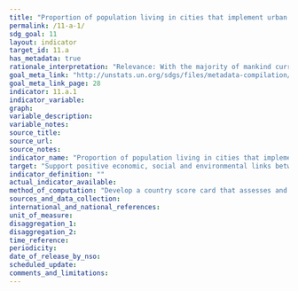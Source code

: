 ```yaml
---
title: "Proportion of population living in cities that implement urban and regional development plans integrating population projections and resource needs, by size of city"
permalink: /11-a-1/
sdg_goal: 11
layout: indicator
target_id: 11.a
has_metadata: true
rationale_interpretation: "Relevance: With the majority of mankind currently living in cities, and the number poised to increase further by 2030, the success of SDGs will depend largely on how urbanisation is well coordinated and managed. Considering that urbanisation is as a tool for development, many countries8 are now embarking on the development and implementation of national urban policies as tangible instruments to coordinate stakeholders' efforts, harness the benefits of urbanisation while mitigating its externalities. \nThis particular indicator is very relevant for tracking national progress on all other areas in the SDGs and targets where urban and policies are mentioned along with the above 8 qualifiers. This indicator is one of the key metrics to benchmark and monitor urbanisation and asserts the national leadership and political will of national governments. This indicator is based on the notion that the development and implementation of national urban policies should support participation, partnership, cooperation and coordination of actors and facilitate dialogue. \nThis indicator will provide a good barometer on global progress on sustainable national urban policies. It serves as gap analysis to support policy recommendations. The indicator can identify good practices and policies among countries that can promote partnership and cooperation between all stakeholders. \nThis indicator is both process oriented and aspirational and has the potential to support the validation of Goal 11 and other SDGs indicators with an urban component. The indicators has the ability to work at multi jurisdictions level, covering a number of areas while taking care of urban challenges in a more integrated national manner. The indicator has a strong connection to the target, addressing the fundamental spatial and territorial aspect of national urban policy in the context of urban, peri-urban and rural areas. \nSuitability: \nThis indicator epitomises the universality tenet and spirit of the SDGs. It is clearly suitable for all countries and can be disaggregated and/or aggregated by areas of development as explained in the methodology section of this metadata. The indicator will be suitable to assess commitment to address urban challenges and respond to the opportunities that urbanization brings. It clearly responds to Goal 11 harnessing the power of urbanisation for the common good. The indicator is strongly connected to other SDGs goals and targets."
goal_meta_link: "http://unstats.un.org/sdgs/files/metadata-compilation/Metadata-Goal-11.pdf"
goal_meta_link_page: 28
indicator: 11.a.1
indicator_variable: 
graph: 
variable_description: 
variable_notes: 
source_title: 
source_url: 
source_notes: 
indicator_name: "Proportion of population living in cities that implement urban and regional development plans integrating population projections and resource needs, by size of city"
target: "Support positive economic, social and environmental links between urban, peri-urban and rural areas by strengthening national and regional development planning."
indicator_definition: ""
actual_indicator_available: 
method_of_computation: "Develop a country score card that assesses and tracks progress on the extent to which national urban policy (development and implementation) satisfies the following criteria as qualifiers, based on participation, partnership, coordination and cooperation of actors: \n\t1) responds to population dynamics \n\t2) ensures balanced regional and territorial development \n\t3) prepares for infrastructure and services development \n\t4) promotes urban land-use efficiency \n\t5) enhances resilience to climate change \n\t6) protects public space \n\t7) develops effective urban governance systems \n\t8) Increase local fiscal space \nThis indicator places particular emphasis on the aspect of national and regional development planning and the notion of inclusion of sectors and actors, articulated on national urban policies (NUP). The indicator has various key qualifiers that are scored between 0-5 (0-none, and 5 for full compliance). \nTools to be used to support the reporting on this indicator include: baseline, benchmarking, point-of-service surveys, scorecard, peer-review and experts opinion, performance monitoring and reporting, focus group discussions, gap and content analysis. \nWith initial support of UN-Habitat and partners tracking and assessment tools and methods will be developed, piloted and rolled out at country level to assess national urban policies developed and implemented based on the qualifiers listed above. Based on expert opinion, the assessment of the qualifiers of the indicator will target national government institutions as well as other key urban stakeholders from academia, private sector, and civil society organization, as per specific criteria of selection of these stakeholders. A threshold will be established to ascertain the level of satisfaction of each qualifier. \nThe method for tracking and analysing progress on national urban policies will collate information on adopted policies, conventions, laws, government programs, and other initiatives that comprise an urban policy. This information would be in most cases already available. The analysis will cover the qualifiers listed above. \nThe standard definition of National Urban Policy5 will be extended and adapted to country context and may include where applicable terms such as National Urban Plan, Frameworks, Strategies, etc. as long as they are aligned with the above qualifiers. \nFor each of the 8 items defined above, policies will be scored on a scale of 1 to 5 for achievement or lack of achievement. \nOverall aggregate national scores (X) will range from 8 to 40 and these will be standardized to the scale of 0-100 using the following approach. \nIf (X) is the observed aggregate value of the score for the policy performance using the above criterion, then its standardized value X(S) will be computed as; X(s) = 100 ( (X - Min(X) / Max(X) - Min(X) ) \nWhere, Max (X) and Min (X) are the maximum and minimum values observed for X which is 8 and 40, respectively. Countries that achieve maximum values on the scorecard i.e. Max (X) =40, the value assigned via standardization will be 100 while those that achieve minimum score i.e. Min (X) =8 the value assigned via standardization will be 0. \nUnit: Number/dimensionless Number of countries which have scored above the threshold and are making progress on the range of qualifiers. When analysing the data and the score card, the scorecard of each country could be used to ascertain the overall performance of countries which could then be aggregated by regional groups and specific qualifiers. The scorecard will point to concrete policy recommendations, particularly for qualifiers that need particular attention."
sources_and_data_collection: 
international_and_national_references: 
unit_of_measure: 
disaggregation_1: 
disaggregation_2: 
time_reference: 
periodicity: 
date_of_release_by_nso: 
scheduled_update: 
comments_and_limitations: 
---
```


